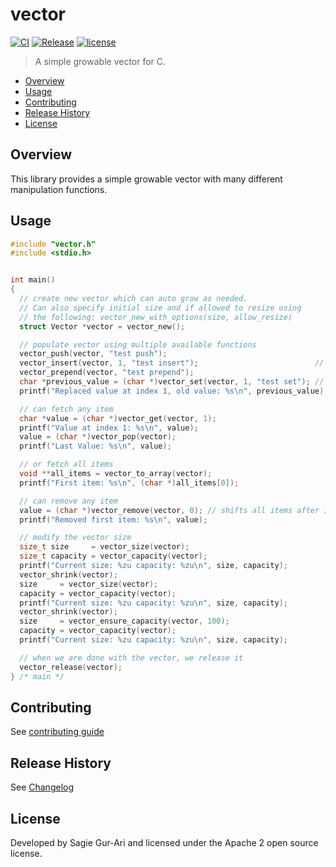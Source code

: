 # vector

[![CI](https://github.com/sagiegurari/c_vector/workflows/CI/badge.svg?branch=master)](https://github.com/sagiegurari/c_vector/actions)
[![Release](https://img.shields.io/github/v/release/sagiegurari/c_vector)](https://github.com/sagiegurari/c_vector/releases)
[![license](https://img.shields.io/github/license/sagiegurari/c_vector)](https://github.com/sagiegurari/c_vector/blob/master/LICENSE)

> A simple growable vector for C.

* [Overview](#overview)
* [Usage](#usage)
* [Contributing](.github/CONTRIBUTING.md)
* [Release History](CHANGELOG.md)
* [License](#license)

<a name="overview"></a>
## Overview
This library provides a simple growable vector with many different manipulation functions.

<a name="usage"></a>
## Usage

```c
#include "vector.h"
#include <stdio.h>


int main()
{
  // create new vector which can auto grow as needed.
  // Can also specify initial size and if allowed to resize using
  // the following: vector_new_with_options(size, allow_resize)
  struct Vector *vector = vector_new();

  // populate vector using multiple available functions
  vector_push(vector, "test push");
  vector_insert(vector, 1, "test insert");                          // shifts all items from index 1 forward
  vector_prepend(vector, "test prepend");
  char *previous_value = (char *)vector_set(vector, 1, "test set"); // replaces the item at index 1
  printf("Replaced value at index 1, old value: %s\n", previous_value);

  // can fetch any item
  char *value = (char *)vector_get(vector, 1);
  printf("Value at index 1: %s\n", value);
  value = (char *)vector_pop(vector);
  printf("Last Value: %s\n", value);

  // or fetch all items
  void **all_items = vector_to_array(vector);
  printf("First item: %s\n", (char *)all_items[0]);

  // can remove any item
  value = (char *)vector_remove(vector, 0); // shifts all items after index backward
  printf("Removed first item: %s\n", value);

  // modify the vector size
  size_t size     = vector_size(vector);
  size_t capacity = vector_capacity(vector);
  printf("Current size: %zu capacity: %zu\n", size, capacity);
  vector_shrink(vector);
  size     = vector_size(vector);
  capacity = vector_capacity(vector);
  printf("Current size: %zu capacity: %zu\n", size, capacity);
  vector_shrink(vector);
  size     = vector_ensure_capacity(vector, 100);
  capacity = vector_capacity(vector);
  printf("Current size: %zu capacity: %zu\n", size, capacity);

  // when we are done with the vector, we release it
  vector_release(vector);
} /* main */
```

## Contributing
See [contributing guide](.github/CONTRIBUTING.md)

<a name="history"></a>
## Release History

See [Changelog](CHANGELOG.md)

<a name="license"></a>
## License
Developed by Sagie Gur-Ari and licensed under the Apache 2 open source license.
